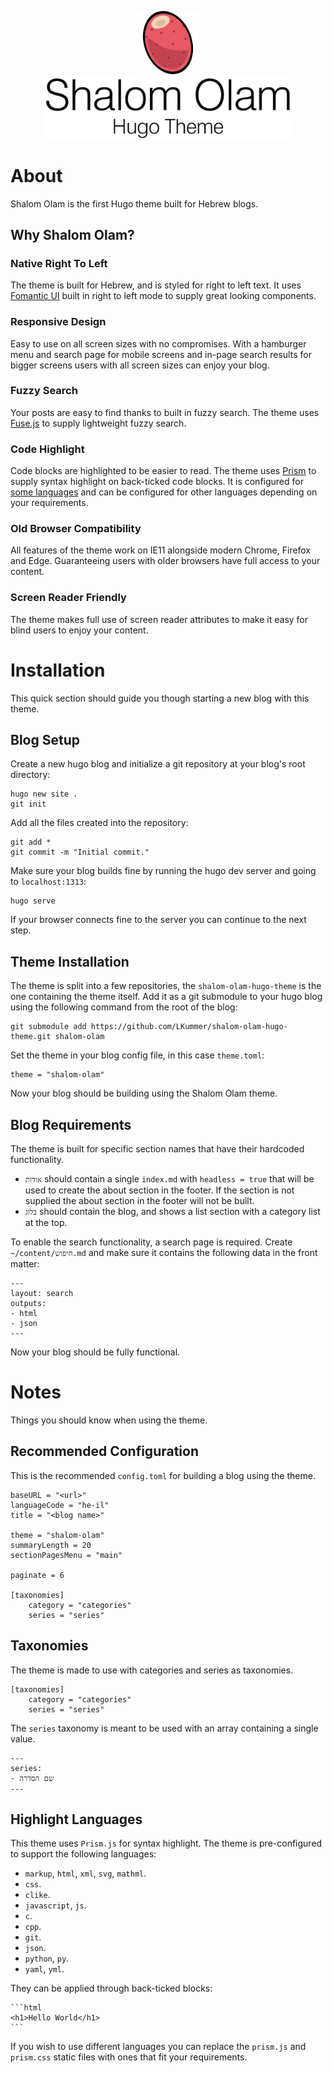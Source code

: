 <p align="center">
    <img width=20% src="assets/svg/sabres-logo.svg">
    <img width=80% src="assets/png/shalom-olam-header.png">
</p>

# About

Shalom Olam is the first Hugo theme built for Hebrew blogs.

## Why Shalom Olam?

### Native Right To Left

The theme is built for Hebrew, and is styled for right to left text. It uses [Fomantic UI](https://fomantic-ui.com/) built in right to left mode to supply great looking components.

### Responsive Design

Easy to use on all screen sizes with no compromises. With a hamburger menu and search page for mobile screens and in-page search results for bigger screens users with all screen sizes can enjoy your blog.

### Fuzzy Search

Your posts are easy to find thanks to built in fuzzy search. The theme uses [Fuse.js](https://fusejs.io/) to supply lightweight fuzzy search.

### Code Highlight

Code blocks are highlighted to be easier to read. The theme uses [Prism](https://prismjs.com/) to supply syntax highlight on back-ticked code blocks. It is configured for [some languages](#Highlight-Languages) and can be configured for other languages depending on your requirements.

### Old Browser Compatibility

All features of the theme work on IE11 alongside modern Chrome, Firefox and Edge. Guaranteeing users with older browsers have full access to your content.

### Screen Reader Friendly

The theme makes full use of screen reader attributes to make it easy for blind users to enjoy your content.

# Installation

This quick section should guide you though starting a new blog with this theme.

## Blog Setup

Create a new hugo blog and initialize a git repository at your blog's root directory:

    hugo new site .
    git init

Add all the files created into the repository:

    git add *
    git commit -m "Initial commit."

Make sure your blog builds fine by running the hugo dev server and going to `localhost:1313`:

    hugo serve

If your browser connects fine to the server you can continue to the next step.

## Theme Installation

The theme is split into a few repositories, the `shalom-olam-hugo-theme` is the one containing the theme itself. Add it as a git submodule to your hugo blog using the following command from the root of the blog:

    git submodule add https://github.com/LKummer/shalom-olam-hugo-theme.git shalom-olam

Set the theme in your blog config file, in this case `theme.toml`:

    theme = "shalom-olam"

Now your blog should be building using the Shalom Olam theme.

## Blog Requirements

The theme is built for specific section names that have their hardcoded functionality.

* `אודות` should contain a single `index.md` with `headless = true` that will be used to create the about section in the footer. If the section is not supplied the about section in the footer will not be built.
* `בלוג` should contain the blog, and shows a list section with a category list at the top.

To enable the search functionality, a search page is required. Create `~/content/חיפוש.md` and make sure it contains the following data in the front matter:

    ---
    layout: search
    outputs:
    - html
    - json
    ---

Now your blog should be fully functional.

# Notes

Things you should know when using the theme.

## Recommended Configuration

This is the recommended `config.toml` for building a blog using the theme.

    baseURL = "<url>"
    languageCode = "he-il"
    title = "<blog name>"

    theme = "shalom-olam"
    summaryLength = 20
    sectionPagesMenu = "main"

    paginate = 6

    [taxonomies]
        category = "categories"
        series = "series"

## Taxonomies

The theme is made to use with categories and series as taxonomies.

    [taxonomies]
        category = "categories"
        series = "series"

The `series` taxonomy is meant to be used with an array containing a single value.

    ---
    series:
    - שם הסדרה
    ---

## Highlight Languages

This theme uses `Prism.js` for syntax highlight. The theme is pre-configured to
support the following languages:

* `markup`, `html`, `xml`, `svg`, `mathml`.
* `css`.
* `clike`.
* `javascript`, `js`.
* `c`.
* `cpp`.
* `git`.
* `json`.
* `python`, `py`.
* `yaml`, `yml`.

They can be applied through back-ticked blocks:

    ```html
    <h1>Hello World</h1>
    ```

If you wish to use different languages you can replace the `prism.js` and
`prism.css` static files with ones that fit your requirements.